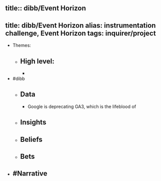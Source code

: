 title:: dibb/Event Horizon
---
title: dibb/Event Horizon
alias: instrumentation challenge, Event Horizon
tags: inquirer/project
---

- Themes:
	- High level:
		-
		-
- #dibb
	- ## Data
		- Google is deprecating GA3, which is the lifeblood of
	- ## Insights
	- ## Beliefs
	- ## Bets
- #Narrative
	-